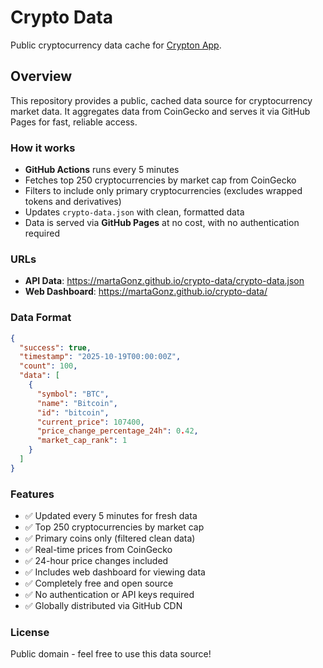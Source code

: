 # Crypto Data

Public cryptocurrency data cache for [Crypton App](https://github.com/martaGonz/CryptonApp).

## Overview

This repository provides a public, cached data source for cryptocurrency market data. It aggregates data from CoinGecko and serves it via GitHub Pages for fast, reliable access.

### How it works

- **GitHub Actions** runs every 5 minutes
- Fetches top 250 cryptocurrencies by market cap from CoinGecko
- Filters to include only primary cryptocurrencies (excludes wrapped tokens and derivatives)
- Updates `crypto-data.json` with clean, formatted data
- Data is served via **GitHub Pages** at no cost, with no authentication required

### URLs

- **API Data**: https://martaGonz.github.io/crypto-data/crypto-data.json
- **Web Dashboard**: https://martaGonz.github.io/crypto-data/

### Data Format

```json
{
  "success": true,
  "timestamp": "2025-10-19T00:00:00Z",
  "count": 100,
  "data": [
    {
      "symbol": "BTC",
      "name": "Bitcoin",
      "id": "bitcoin",
      "current_price": 107400,
      "price_change_percentage_24h": 0.42,
      "market_cap_rank": 1
    }
  ]
}
```

### Features

- ✅ Updated every 5 minutes for fresh data
- ✅ Top 250 cryptocurrencies by market cap
- ✅ Primary coins only (filtered clean data)
- ✅ Real-time prices from CoinGecko
- ✅ 24-hour price changes included
- ✅ Includes web dashboard for viewing data
- ✅ Completely free and open source
- ✅ No authentication or API keys required
- ✅ Globally distributed via GitHub CDN

### License

Public domain - feel free to use this data source!
